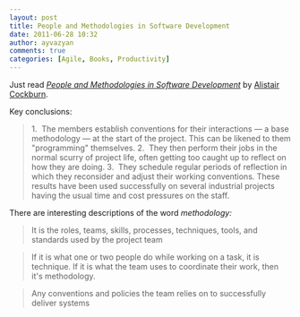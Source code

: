 ```yaml
---
layout: post
title: People and Methodologies in Software Development
date: 2011-06-28 10:32
author: ayvazyan
comments: true
categories: [Agile, Books, Productivity]
---
```

Just read <em><a href="http://alistair.cockburn.us/People+and+methodologies+in+software+development">People and Methodologies in Software Development</a></em> by <a href="http://alistair.cockburn.us">Alistair Cockburn</a>.

Key conclusions:
<blockquote>1.  The members establish conventions for their interactions — a base methodology — at the start of the project. This can be likened to them "programming" themselves.
2.  They then perform their jobs in the normal scurry of project life, often getting too caught up to reflect on how they are doing.
3.  They schedule regular periods of reflection in which they reconsider and adjust their working conventions.
These results have been used successfully on several industrial projects having the usual time and cost pressures on the staff.</blockquote>
There are interesting descriptions of the word <em>methodology:</em>
<blockquote>It is the roles, teams, skills, processes, techniques, tools, and standards used by the project team</blockquote>
<blockquote>If it is what one or two people do while working on a task, it is technique. If it is what the team uses to coordinate their work, then it's methodology.</blockquote>
<blockquote>Any conventions and policies the team relies on to successfully deliver systems</blockquote>
